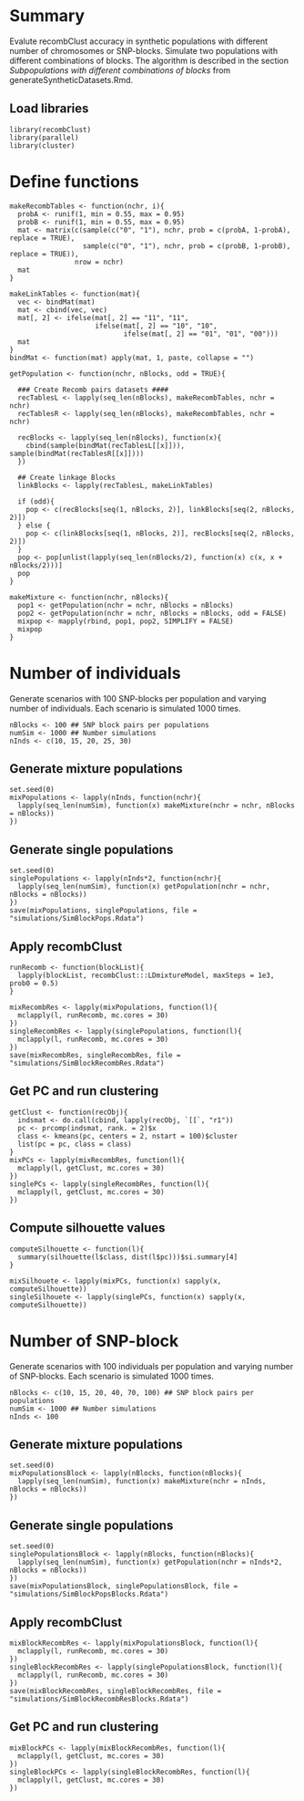 # Summary

Evalute recombClust accuracy in synthetic populations with different number of chromosomes or SNP-blocks. Simulate two populations with different combinations of blocks. The algorithm is described in the section *Subpopulations with different combinations of blocks* from generateSyntheticDatasets.Rmd.

## Load libraries

```{r}
library(recombClust)
library(parallel)
library(cluster)
```

# Define functions

```{r}
makeRecombTables <- function(nchr, i){
  probA <- runif(1, min = 0.55, max = 0.95)
  probB <- runif(1, min = 0.55, max = 0.95)
  mat <- matrix(c(sample(c("0", "1"), nchr, prob = c(probA, 1-probA), replace = TRUE),
                  sample(c("0", "1"), nchr, prob = c(probB, 1-probB), replace = TRUE)), 
                nrow = nchr)
  mat  
}

makeLinkTables <- function(mat){
  vec <- bindMat(mat)
  mat <- cbind(vec, vec)
  mat[, 2] <- ifelse(mat[, 2] == "11", "11", 
                     ifelse(mat[, 2] == "10", "10", 
                            ifelse(mat[, 2] == "01", "01", "00")))
  mat
}
bindMat <- function(mat) apply(mat, 1, paste, collapse = "")

getPopulation <- function(nchr, nBlocks, odd = TRUE){
  
  ### Create Recomb pairs datasets ####
  recTablesL <- lapply(seq_len(nBlocks), makeRecombTables, nchr = nchr)
  recTablesR <- lapply(seq_len(nBlocks), makeRecombTables, nchr = nchr)
  
  recBlocks <- lapply(seq_len(nBlocks), function(x){
    cbind(sample(bindMat(recTablesL[[x]])),  sample(bindMat(recTablesR[[x]])))
  })
  
  ## Create linkage Blocks
  linkBlocks <- lapply(recTablesL, makeLinkTables)
  
  if (odd){
    pop <- c(recBlocks[seq(1, nBlocks, 2)], linkBlocks[seq(2, nBlocks, 2)])
  } else {
    pop <- c(linkBlocks[seq(1, nBlocks, 2)], recBlocks[seq(2, nBlocks, 2)])
  }
  pop <- pop[unlist(lapply(seq_len(nBlocks/2), function(x) c(x, x + nBlocks/2)))]
  pop
}

makeMixture <- function(nchr, nBlocks){
  pop1 <- getPopulation(nchr = nchr, nBlocks = nBlocks)
  pop2 <- getPopulation(nchr = nchr, nBlocks = nBlocks, odd = FALSE)
  mixpop <- mapply(rbind, pop1, pop2, SIMPLIFY = FALSE)
  mixpop
}
```

# Number of individuals

Generate scenarios with 100 SNP-blocks per population and varying number of individuals. Each scenario is simulated 1000 times.

```{r}
nBlocks <- 100 ## SNP block pairs per populations
numSim <- 1000 ## Number simulations
nInds <- c(10, 15, 20, 25, 30)
```

## Generate mixture populations

```{r}
set.seed(0)
mixPopulations <- lapply(nInds, function(nchr){
  lapply(seq_len(numSim), function(x) makeMixture(nchr = nchr, nBlocks = nBlocks))
})
```

## Generate single populations

```{r}
set.seed(0)
singlePopulations <- lapply(nInds*2, function(nchr){
  lapply(seq_len(numSim), function(x) getPopulation(nchr = nchr, nBlocks = nBlocks))
})
save(mixPopulations, singlePopulations, file = "simulations/SimBlockPops.Rdata")
```

## Apply recombClust

```{r}
runRecomb <- function(blockList){
  lapply(blockList, recombClust:::LDmixtureModel, maxSteps = 1e3, prob0 = 0.5)
}

mixRecombRes <- lapply(mixPopulations, function(l){
  mclapply(l, runRecomb, mc.cores = 30)
})
singleRecombRes <- lapply(singlePopulations, function(l){
  mclapply(l, runRecomb, mc.cores = 30)
})
save(mixRecombRes, singleRecombRes, file = "simulations/SimBlockRecombRes.Rdata")
```


## Get PC and run clustering

```{r}
getClust <- function(recObj){
  indsmat <- do.call(cbind, lapply(recObj, `[[`, "r1"))
  pc <- prcomp(indsmat, rank. = 2)$x
  class <- kmeans(pc, centers = 2, nstart = 100)$cluster
  list(pc = pc, class = class)
}
mixPCs <- lapply(mixRecombRes, function(l){
  mclapply(l, getClust, mc.cores = 30)
})
singlePCs <- lapply(singleRecombRes, function(l){
  mclapply(l, getClust, mc.cores = 30)
})

```

## Compute silhouette values

```{r}
computeSilhouette <- function(l){
  summary(silhouette(l$class, dist(l$pc)))$si.summary[4]
}

mixSilhouete <- lapply(mixPCs, function(x) sapply(x, computeSilhouette))
singleSilhouete <- lapply(singlePCs, function(x) sapply(x, computeSilhouette))
```

# Number of SNP-block

Generate scenarios with 100 individuals per population and varying number of SNP-blocks. Each scenario is simulated 1000 times.

```{r}
nBlocks <- c(10, 15, 20, 40, 70, 100) ## SNP block pairs per populations
numSim <- 1000 ## Number simulations
nInds <- 100
```

## Generate mixture populations

```{r}
set.seed(0)
mixPopulationsBlock <- lapply(nBlocks, function(nBlocks){
  lapply(seq_len(numSim), function(x) makeMixture(nchr = nInds, nBlocks = nBlocks))
})
```

## Generate single populations

```{r}
set.seed(0)
singlePopulationsBlock <- lapply(nBlocks, function(nBlocks){
  lapply(seq_len(numSim), function(x) getPopulation(nchr = nInds*2, nBlocks = nBlocks))
})
save(mixPopulationsBlock, singlePopulationsBlock, file = "simulations/SimBlockPopsBlocks.Rdata")
```

## Apply recombClust

```{r}
mixBlockRecombRes <- lapply(mixPopulationsBlock, function(l){
  mclapply(l, runRecomb, mc.cores = 30)
})
singleBlockRecombRes <- lapply(singlePopulationsBlock, function(l){
  mclapply(l, runRecomb, mc.cores = 30)
})
save(mixBlockRecombRes, singleBlockRecombRes, file = "simulations/SimBlockRecombResBlocks.Rdata")
```

## Get PC and run clustering

```{r}
mixBlockPCs <- lapply(mixBlockRecombRes, function(l){
  mclapply(l, getClust, mc.cores = 30)
})
singleBlockPCs <- lapply(singleBlockRecombRes, function(l){
  mclapply(l, getClust, mc.cores = 30)
})
```
